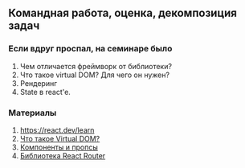 ## Командная работа, оценка, декомпозиция задач

### Если вдруг проспал, на семинаре было
1. Чем отличается фреймворк от библиотеки?
2. Что такое virtual DOM? Для чего он нужен?
3. Рендеринг
4. State в react'e.

### Материалы
1. https://react.dev/learn
2. [Что такое Virtual DOM?](/https://habr.com/ru/articles/256965/)
3. [Компоненты и пропсы](https://ru.legacy.reactjs.org/docs/components-and-props.html)
4. [Библиотека React Router](https://reactrouter.com/en/main/start/tutorial)